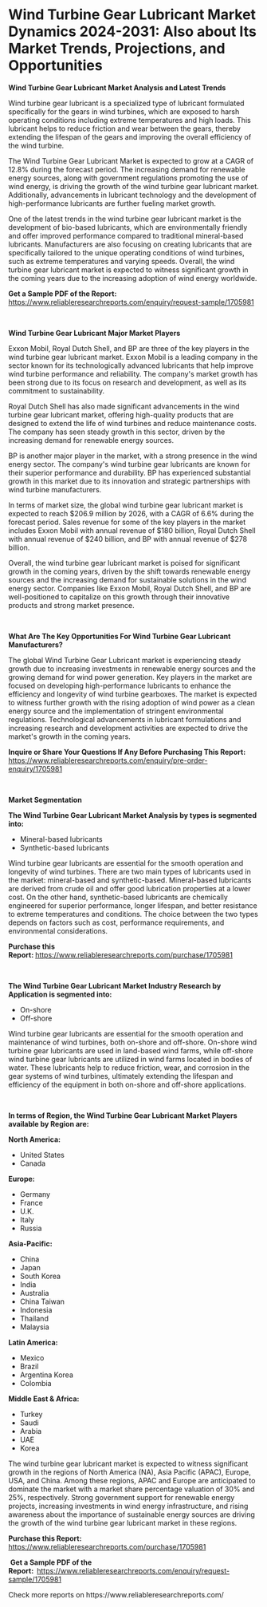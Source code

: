 <p><h1>Wind Turbine Gear Lubricant Market Dynamics 2024-2031: Also about Its Market Trends, Projections, and Opportunities</h1></p><p><strong>Wind Turbine Gear Lubricant Market Analysis and Latest Trends</strong></p>
<p><p>Wind turbine gear lubricant is a specialized type of lubricant formulated specifically for the gears in wind turbines, which are exposed to harsh operating conditions including extreme temperatures and high loads. This lubricant helps to reduce friction and wear between the gears, thereby extending the lifespan of the gears and improving the overall efficiency of the wind turbine.</p><p>The Wind Turbine Gear Lubricant Market is expected to grow at a CAGR of 12.8% during the forecast period. The increasing demand for renewable energy sources, along with government regulations promoting the use of wind energy, is driving the growth of the wind turbine gear lubricant market. Additionally, advancements in lubricant technology and the development of high-performance lubricants are further fueling market growth.</p><p>One of the latest trends in the wind turbine gear lubricant market is the development of bio-based lubricants, which are environmentally friendly and offer improved performance compared to traditional mineral-based lubricants. Manufacturers are also focusing on creating lubricants that are specifically tailored to the unique operating conditions of wind turbines, such as extreme temperatures and varying speeds. Overall, the wind turbine gear lubricant market is expected to witness significant growth in the coming years due to the increasing adoption of wind energy worldwide.</p></p>
<p><strong>Get a Sample PDF of the Report:&nbsp;</strong> <a href="https://www.reliableresearchreports.com/enquiry/request-sample/1705981">https://www.reliableresearchreports.com/enquiry/request-sample/1705981</a></p>
<p>&nbsp;</p>
<p><strong>Wind Turbine Gear Lubricant Major Market Players</strong></p>
<p><p>Exxon Mobil, Royal Dutch Shell, and BP are three of the key players in the wind turbine gear lubricant market. Exxon Mobil is a leading company in the sector known for its technologically advanced lubricants that help improve wind turbine performance and reliability. The company's market growth has been strong due to its focus on research and development, as well as its commitment to sustainability.</p><p>Royal Dutch Shell has also made significant advancements in the wind turbine gear lubricant market, offering high-quality products that are designed to extend the life of wind turbines and reduce maintenance costs. The company has seen steady growth in this sector, driven by the increasing demand for renewable energy sources.</p><p>BP is another major player in the market, with a strong presence in the wind energy sector. The company's wind turbine gear lubricants are known for their superior performance and durability. BP has experienced substantial growth in this market due to its innovation and strategic partnerships with wind turbine manufacturers.</p><p>In terms of market size, the global wind turbine gear lubricant market is expected to reach $206.9 million by 2026, with a CAGR of 6.6% during the forecast period. Sales revenue for some of the key players in the market includes Exxon Mobil with annual revenue of $180 billion, Royal Dutch Shell with annual revenue of $240 billion, and BP with annual revenue of $278 billion.</p><p>Overall, the wind turbine gear lubricant market is poised for significant growth in the coming years, driven by the shift towards renewable energy sources and the increasing demand for sustainable solutions in the wind energy sector. Companies like Exxon Mobil, Royal Dutch Shell, and BP are well-positioned to capitalize on this growth through their innovative products and strong market presence.</p></p>
<p>&nbsp;</p>
<p><strong>What Are The Key Opportunities For Wind Turbine Gear Lubricant Manufacturers?</strong></p>
<p><p>The global Wind Turbine Gear Lubricant market is experiencing steady growth due to increasing investments in renewable energy sources and the growing demand for wind power generation. Key players in the market are focused on developing high-performance lubricants to enhance the efficiency and longevity of wind turbine gearboxes. The market is expected to witness further growth with the rising adoption of wind power as a clean energy source and the implementation of stringent environmental regulations. Technological advancements in lubricant formulations and increasing research and development activities are expected to drive the market's growth in the coming years.</p></p>
<p><strong>Inquire or Share Your Questions If Any Before Purchasing This Report:</strong> <a href="https://www.reliableresearchreports.com/enquiry/pre-order-enquiry/1705981">https://www.reliableresearchreports.com/enquiry/pre-order-enquiry/1705981</a></p>
<p>&nbsp;</p>
<p><strong>Market Segmentation</strong></p>
<p><strong>The Wind Turbine Gear Lubricant Market Analysis by types is segmented into:</strong></p>
<p><ul><li>Mineral-based lubricants</li><li>Synthetic-based lubricants</li></ul></p>
<p><p>Wind turbine gear lubricants are essential for the smooth operation and longevity of wind turbines. There are two main types of lubricants used in the market: mineral-based and synthetic-based. Mineral-based lubricants are derived from crude oil and offer good lubrication properties at a lower cost. On the other hand, synthetic-based lubricants are chemically engineered for superior performance, longer lifespan, and better resistance to extreme temperatures and conditions. The choice between the two types depends on factors such as cost, performance requirements, and environmental considerations.</p></p>
<p><strong>Purchase this Report:&nbsp;</strong><a href="https://www.reliableresearchreports.com/purchase/1705981">https://www.reliableresearchreports.com/purchase/1705981</a></p>
<p>&nbsp;</p>
<p><strong>The Wind Turbine Gear Lubricant Market Industry Research by Application is segmented into:</strong></p>
<p><ul><li>On-shore</li><li>Off-shore</li></ul></p>
<p><p>Wind turbine gear lubricants are essential for the smooth operation and maintenance of wind turbines, both on-shore and off-shore. On-shore wind turbine gear lubricants are used in land-based wind farms, while off-shore wind turbine gear lubricants are utilized in wind farms located in bodies of water. These lubricants help to reduce friction, wear, and corrosion in the gear systems of wind turbines, ultimately extending the lifespan and efficiency of the equipment in both on-shore and off-shore applications.</p></p>
<p>&nbsp;</p>
<p><strong>In terms of Region, the Wind Turbine Gear Lubricant Market Players available by Region are:</strong></p>
<p>
    <p> <strong> North America: </strong>
        <ul>
            <li>United States</li>
            <li>Canada</li>
        </ul>
        </p> 
    <p> <strong> Europe: </strong>
        <ul>
            <li>Germany</li>
            <li>France</li>
            <li>U.K.</li>
            <li>Italy</li>
            <li>Russia</li>
        </ul>
        </p> 
    <p> <strong> Asia-Pacific: </strong>
        <ul>
            <li>China</li>
            <li>Japan</li>
            <li>South Korea</li>
            <li>India</li>
            <li>Australia</li>
            <li>China Taiwan</li>
            <li>Indonesia</li>
            <li>Thailand</li>
            <li>Malaysia</li>
        </ul>
        </p> 
    <p> <strong> Latin America: </strong>
        <ul>
            <li>Mexico</li>
            <li>Brazil</li>
            <li>Argentina Korea</li>
            <li>Colombia</li>
        </ul>
        </p> 
    <p> <strong> Middle East & Africa: </strong>
        <ul>
            <li>Turkey</li>
            <li>Saudi</li>
            <li>Arabia</li>
            <li>UAE</li>
            <li>Korea</li>
        </ul>
    </p>
    </p>
<p><p>The wind turbine gear lubricant market is expected to witness significant growth in the regions of North America (NA), Asia Pacific (APAC), Europe, USA, and China. Among these regions, APAC and Europe are anticipated to dominate the market with a market share percentage valuation of 30% and 25%, respectively. Strong government support for renewable energy projects, increasing investments in wind energy infrastructure, and rising awareness about the importance of sustainable energy sources are driving the growth of the wind turbine gear lubricant market in these regions.</p></p>
<p><strong>Purchase this Report: </strong><a href="https://www.reliableresearchreports.com/purchase/1705981">https://www.reliableresearchreports.com/purchase/1705981</a></p>
<p>&nbsp;<strong>Get a Sample PDF of the Report:&nbsp;&nbsp;</strong><a href="https://www.reliableresearchreports.com/enquiry/request-sample/1705981">https://www.reliableresearchreports.com/enquiry/request-sample/1705981</a></p>
<p><strong></strong></p>
<p>Check more reports on https://www.reliableresearchreports.com/</p>